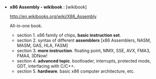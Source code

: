 - **x86 Assembly - wikibook** : [wikibook]

	<http://en.wikibooks.org/wiki/X86_Assembly>

	All-in-one book.
	
	- section 1. x86 family of chips, **basic instruction set**. 
	- section 2. syntax of different **assemblers** [x86 Assemblers, NASM, MASM, GAS, HLA, FASM]
	- section 3. **more instruction**. floating point, MMX, SSE, AVX, FMA3, FMA4, 3DNow!
	- section 4. **advanced topic**. bootloader, interrupts, protected mode, GDT, interfacing with C/C++.
	- section 5. **hardware**. basic x86 computer architecture, etc. 
